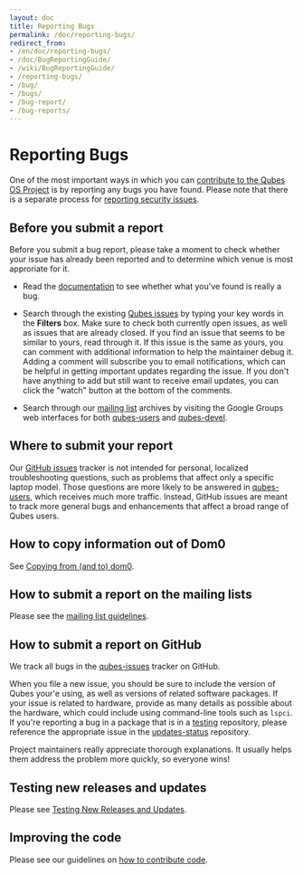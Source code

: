 ```yaml
---
layout: doc
title: Reporting Bugs
permalink: /doc/reporting-bugs/
redirect_from:
- /en/doc/reporting-bugs/
- /doc/BugReportingGuide/
- /wiki/BugReportingGuide/
- /reporting-bugs/
- /bug/
- /bugs/
- /bug-report/
- /bug-reports/
---
```


Reporting Bugs
==============

One of the most important ways in which you can [contribute to the Qubes OS
Project] is by reporting any bugs you have found. Please note that there is a
separate process for [reporting security issues](/security/).


Before you submit a report
--------------------------

Before you submit a bug report, please take a moment to check whether your issue
has already been reported and to determine which venue is most approriate for
it.

 * Read the [documentation] to see whether what you've found is really a bug.

 * Search through the existing [Qubes issues][qubes-issues] by typing your key
   words in the **Filters** box. Make sure to check both currently open issues,
   as well as issues that are already closed. If you find an issue that seems to
   be similar to yours, read through it. If this issue is the same as yours, you
   can comment with additional information to help the maintainer debug it.
   Adding a comment will subscribe you to email notifications, which can be
   helpful in getting important updates regarding the issue. If you don't have
   anything to add but still want to receive email updates, you can click the
   "watch" button at the bottom of the comments.

 * Search through our [mailing list] archives by visiting the Google Groups web
   interfaces for both [qubes-users] and [qubes-devel].


Where to submit your report
---------------------------

Our [GitHub issues][qubes-issues] tracker is not intended for personal,
localized troubleshooting questions, such as problems that affect only a
specific laptop model. Those questions are more likely to be answered in
[qubes-users], which receives much more traffic. Instead, GitHub issues are
meant to track more general bugs and enhancements that affect a broad range of
Qubes users.


How to copy information out of Dom0
-----------------------------------

See [Copying from (and to) dom0](/doc/copy-from-dom0/).


How to submit a report on the mailing lists
-------------------------------------------

Please see the [mailing list guidelines][mailing list].


How to submit a report on GitHub
--------------------------------

We track all bugs in the [qubes-issues] tracker on GitHub.

When you file a new issue, you should be sure to include the version of Qubes
your'e using, as well as versions of related software packages. If your issue is
related to hardware, provide as many details as possible about the hardware,
which could include using command-line tools such as `lspci`.
If you're reporting a bug in a package that is in a [testing] repository, please reference the appropriate issue in the [updates-status] repository.

Project maintainers really appreciate thorough explanations. It usually
helps them address the problem more quickly, so everyone wins!


Testing new releases and updates
--------------------------------

Please see [Testing New Releases and Updates][testing].


Improving the code
------------------

Please see our guidelines on [how to contribute code].


[contribute to the Qubes OS Project]: /doc/contributing/
[documentation]: /doc/
[qubes-issues]: https://github.com/QubesOS/qubes-issues/issues
[mailing list]: https://www.qubes-os.org/mailing-lists/
[qubes-users]: https://groups.google.com/group/qubes-users
[qubes-devel]: https://groups.google.com/group/qubes-devel
[testing]: /doc/testing/
[updates-status]: https://github.com/QubesOS/updates-status/issues
[how to contribute code]: /doc/contributing/#contributing-code

